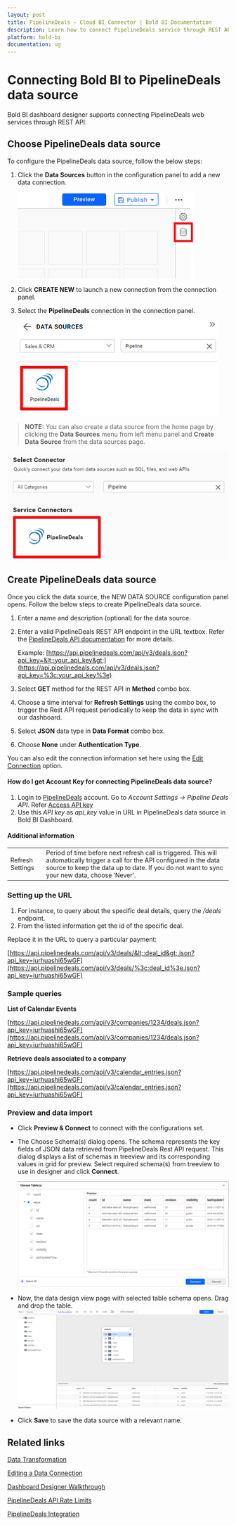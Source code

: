 ```yaml
---
layout: post
title: PipelineDeals – Cloud BI Connector | Bold BI Documentation
description: Learn how to connect PipelineDeals service through REST API endpoint with Bold BI Cloud and create data source.
platform: bold-bi
documentation: ug
---
```


# Connecting Bold BI to PipelineDeals data source
Bold BI dashboard designer supports connecting PipelineDeals web services through REST API. 

## Choose PipelineDeals data source
To configure the PipelineDeals data source, follow the below steps:
1. Click the **Data Sources** button in the configuration panel to add a new data connection.

   ![Data source icon](/static/assets/cloud/working-with-datasource/data-connectors/images/common/DataSourcesIcon.png)

2. Click **CREATE NEW** to launch a new connection from the connection panel.
3. Select the **PipelineDeals** connection in the connection panel.

   ![Choose data source](/static/assets/cloud/working-with-datasource/data-connectors/images/PipelineDeals/ChooseDS.png)

> **NOTE:**  You can also create a data source from the home page by clicking the **Data Sources** menu from left menu panel and **Create Data Source** from the data sources page.

   ![Choose data source](/static/assets/cloud/working-with-datasource/data-connectors/images/PipelineDeals/ChooseDS_Server.png)


## Create PipelineDeals data source
Once you click the data source, the NEW DATA SOURCE configuration panel opens. Follow the below steps to create PipelineDeals data source.
1. Enter a name and description (optional) for the data source.
2. Enter a valid PipelineDeals REST API endpoint in the URL textbox. Refer the [PipelineDeals API documentation](https://app.pipelinedeals.com/api/docs) for more details.

    Example: [https://api.pipelinedeals.com/api/v3/deals.json?api_key=&lt;:your_api_key&gt;](https://api.pipelinedeals.com/api/v3/deals.json?api_key=%3c:your_api_key%3e)    

3. Select **GET** method for the REST API in **Method** combo box.
4. Choose a time interval for **Refresh Settings** using the combo box, to trigger the Rest API request periodically to keep the data in sync with our dashboard.  
5. Select **JSON** data type in **Data Format** combo box.
6. Choose **None** under **Authentication Type**.

You can also edit the connection information set here using the [Edit Connection](/cloud-bi/working-with-data-source/editing-a-data-connection/) option.

#### How do I get Account Key for connecting PipelineDeals data source?
1. Login to [PipelineDeals](https://app.pipelinedeals.com/login) account. Go to *Account Settings -> Pipeline Deals API*. Refer [Access API key](https://help.pipelinedeals.com/article/474-how-do-i-find-my-api-key)
2. Use this *API key* as *api_key* value in URL in PipelineDeals data source in Bold BI Dashboard.

#### Additional information
<table width="600">
<tr>
<td>
Refresh Settings
</td>
<td>
Period of time before next refresh call is triggered. This will automatically trigger a call for the API configured in the data source to keep the data up to date. If you do not want to sync your new data, choose ‘Never’.
</td>
</tr>
</table>

### Setting up the URL

1. For instance, to query about the specific deal details, query the <i>/deals</i> endpoint.
2. From the listed information get the id of the specific deal.

Replace it in the URL to query a particular payment:

[https://api.pipelinedeals.com/api/v3/deals/&lt;:deal_id&gt;.json?api_key=iurhuashi65wGF](https://api.pipelinedeals.com/api/v3/deals/%3c:deal_id%3e.json?api_key=iurhuashi65wGF) 

### Sample queries
**List of Calendar Events**

[https://api.pipelinedeals.com/api/v3/companies/1234/deals.json?api_key=iurhuashi65wGF](https://api.pipelinedeals.com/api/v3/companies/1234/deals.json?api_key=iurhuashi65wGF) 

**Retrieve deals associated to a company**

[https://api.pipelinedeals.com/api/v3/calendar_entries.json?api_key=iurhuashi65wGF](https://api.pipelinedeals.com/api/v3/calendar_entries.json?api_key=iurhuashi65wGF) 

### Preview and data import
* Click **Preview & Connect** to connect with the configurations set.
* The Choose Schema(s) dialog opens. The schema represents the key fields of JSON data retrieved from PipelineDeals Rest API request. This dialog displays a list of schemas in treeview and its corresponding values in grid for preview. Select required schema(s) from treeview to use in designer and click **Connect**.

   ![Preview](/static/assets/cloud/working-with-datasource/data-connectors/images/common/Preview.png)

* Now, the data design view page with selected table schema opens. Drag and drop the table.
   ![Query Editor](/static/assets/cloud/working-with-datasource/data-connectors/images/common/QueryEditor.png)

* Click **Save** to save the data source with a relevant name.

## Related links
[Data Transformation](/cloud-bi/working-with-data-source/transforming-data/joining-table/)

[Editing a Data Connection](/cloud-bi/working-with-data-source/editing-a-data-connection/)   

[Dashboard Designer Walkthrough](/cloud-bi/getting-started/quick-start/)

[PipelineDeals API Rate Limits](https://app.pipelinedeals.com/api/docs/request_response)

[PipelineDeals Integration](https://www.boldbi.com/integrations/pipelinedeals?utm_source=syncfusion&utm_medium=documentation&utm_campaign=boldbipipelinedealsintegration)
